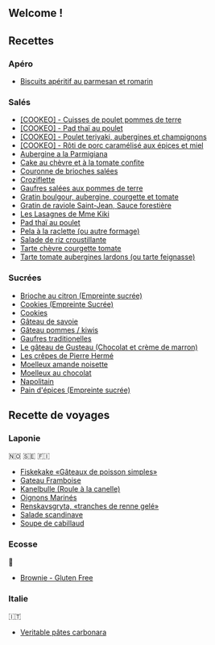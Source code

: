 ## Welcome ! 

## Recettes 

### Apéro

* [Biscuits apéritif au parmesan et romarin](apero/biscuits_parmesan_romarin.html)

### Salés 

* [[COOKEO] - Cuisses de poulet pommes de terre](sale/cuisse_poulet_pomme_terre.html)
* [[COOKEO] - Pad thaï au poulet](sale/pad_thai_poulet_cookeo.html)
* [[COOKEO] - Poulet teriyaki, aubergines et champignons](sale/poulet_teriyaki.html)
* [[COOKEO] - Rôti de porc caramélisé aux épices et miel](sale/roti_porc_epice_miel.html)
* [Aubergine a la Parmigiana](sale/aubergine_parmigiana_lygnac.html)
* [Cake au chèvre et à la tomate confite](sale/cake_chevre_tomate.html)
* [Couronne de brioches salées](sale/couronne_brioche_salees.html)
* [Croziflette](sale/croziflette.html)
* [Gaufres salées aux pommes de terre](sale/gaufres_sale_pomme_terre.html)
* [Gratin boulgour, aubergine, courgette et tomate](sale/gratin_boulgour_aubergine.html)
* [Gratin de raviole Saint-Jean, Sauce forestière](sale/gratin_raviole_forestiere.html)
* [Les Lasagnes de Mme Kiki](sale/lasagne_mme_kiki.html)
* [Pad thaï au poulet](sale/pad_thai_poulet.html)
* [Pela à la raclette (ou autre formage)](sale/pela_raclette.html)
* [Salade de riz croustillante](sale/salade_riz.html)
* [Tarte chèvre courgette tomate](sale/tarte-chevre-courgette-tomate.html)
* [Tarte tomate aubergines lardons (ou tarte feignasse)](sale/tarte-tomate-aubergine-lardon.html)


### Sucrées

* [Brioche au citron (Empreinte sucrée)](sucree/brioche_citron.html)
* [Cookies (Empreinte Sucrée)](sucree/cookie_v2.html)
* [Cookies](sucree/cookies.html)
* [Gâteau de savoie](sucree/gateau_savoie.html)
* [Gâteau pommes / kiwis](sucree/gateau_pommes_kiwis.html)
* [Gaufres traditionelles](sucree/gaufres.html)
* [Le gâteau de Gusteau (Chocolat et crème de marron)](sucree/gateau_gusteau.html)
* [Les crêpes de Pierre Hermé](sucree/crepes_p_herme.html)
* [Moelleux amande noisette](sucree/moelleux_amande_noisette.html)
* [Moelleux au chocolat](sucree/moelleux_chocolat.html)
* [Napolitain](sucree/napolitain.html)
* [Pain d'épices (Empreinte sucrée)](sucree/pain_epices.html)

## Recette de voyages

### Laponie 

:norway: :sweden: :finland: 

* [Fiskekake «Gâteaux de poisson simples»](sale/norvege_gateau_poisson.html)
* [Gateau Framboise](sucree/suede_gateau_framboise.html)
* [Kanelbulle (Roule à la canelle)](sucree/suede_kanelbulle.html)
* [Oignons Marinés](sale/norvege_oignons_marines.html)
* [Renskavsgryta, «tranches de renne gelé»](sale/norvege_renne_gele.html)
* [Salade scandinave](sale/norvege_salade_scandinave.html)
* [Soupe de cabillaud ](sale/norvege_soupe_cabillaud.html)

### Ecosse 

:scotland: 

* [Brownie - Gluten Free](sucree/ecosse_brownie_gluten_free.html)

### Italie

:it: 

* [Veritable pâtes carbonara](sale/italie_pates_carbo.html)
